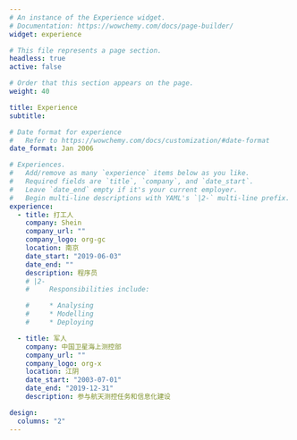 ```yaml
---
# An instance of the Experience widget.
# Documentation: https://wowchemy.com/docs/page-builder/
widget: experience

# This file represents a page section.
headless: true
active: false

# Order that this section appears on the page.
weight: 40

title: Experience
subtitle:

# Date format for experience
#   Refer to https://wowchemy.com/docs/customization/#date-format
date_format: Jan 2006

# Experiences.
#   Add/remove as many `experience` items below as you like.
#   Required fields are `title`, `company`, and `date_start`.
#   Leave `date_end` empty if it's your current employer.
#   Begin multi-line descriptions with YAML's `|2-` multi-line prefix.
experience:
  - title: 打工人
    company: Shein
    company_url: ""
    company_logo: org-gc
    location: 南京
    date_start: "2019-06-03"
    date_end: ""
    description: 程序员
    # |2-
    #     Responsibilities include:

    #     * Analysing
    #     * Modelling
    #     * Deploying

  - title: 军人
    company: 中国卫星海上测控部
    company_url: ""
    company_logo: org-x
    location: 江阴
    date_start: "2003-07-01"
    date_end: "2019-12-31"
    description: 参与航天测控任务和信息化建设

design:
  columns: "2"
---
```

